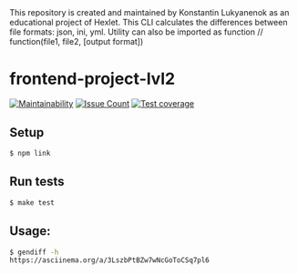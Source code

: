 ##
This repository is created and maintained by Konstantin Lukyanenok as an educational project of Hexlet.
This CLI calculates the differences between file formats: json, ini, yml.
Utility can also be imported as function // function(file1, file2, [output format])

##

# frontend-project-lvl2


[![Maintainability](https://api.codeclimate.com/v1/badges/c32352d72d36e174a2e2/maintainability)](https://codeclimate.com/github/loukianen/frontend-project-lvl2/maintainability)
[![Issue Count](https://codeclimate.com/github/loukianen/frontend-project-lvl2/badges/issue_count.svg)](https://codeclimate.com/github/loukianen/frontend-project-lvl2)
[![Test coverage](https://api.codeclimate.com/v1/badges/c32352d72d36e174a2e2/test_coverage)](https://codeclimate.com/github/loukianen/frontend-project-lvl2/test_coverage)

## Setup
```sh
$ npm link

```
## Run tests
```sh
$ make test
```
## Usage:
```sh
$ gendiff -h
https://asciinema.org/a/3LszbPtBZw7wNcGoToCSq7pl6
```